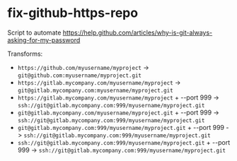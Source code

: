 # fix-github-https-repo

Script to automate https://help.github.com/articles/why-is-git-always-asking-for-my-password

Transforms:

- `https://github.com/myusername/myproject` -> `git@github.com:myusername/myproject.git`
- `https://gitlab.mycompany.com/myusername/myproject` -> `git@gitlab.mycompany.com:myusername/myproject.git`
- `https://gitlab.mycompany.com/myusername/myproject` + --port 999 -> `ssh://git@gitlab.mycompany.com:999/myusername/myproject.git`
- `git@gitlab.mycompany.com/myusername/myproject.git` + --port 999 -> `ssh://git@gitlab.mycompany.com:999/myusername/myproject.git`
- `git@gitlab.mycompany.com:999/myusername/myproject.git` + --port 999 -> `ssh://git@gitlab.mycompany.com:999/myusername/myproject.git`
- `ssh://git@gitlab.mycompany.com:999/myusername/myproject.git` + --port 999 -> `ssh://git@gitlab.mycompany.com:999/myusername/myproject.git`

